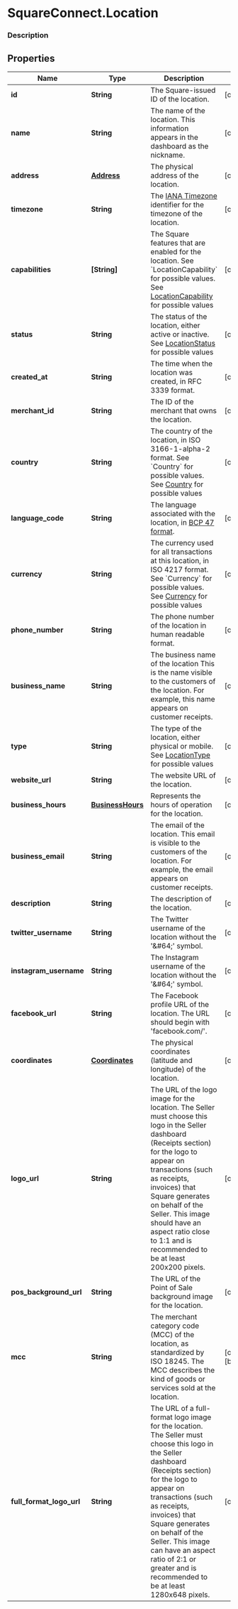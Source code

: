 # SquareConnect.Location

### Description



## Properties
Name | Type | Description | Notes
------------ | ------------- | ------------- | -------------
**id** | **String** | The Square-issued ID of the location. | [optional] 
**name** | **String** | The name of the location. This information appears in the dashboard as the nickname. | [optional] 
**address** | [**Address**](Address.md) | The physical address of the location. | [optional] 
**timezone** | **String** | The [IANA Timezone](https://www.iana.org/time-zones) identifier for the timezone of the location. | [optional] 
**capabilities** | **[String]** | The Square features that are enabled for the location. See &#x60;LocationCapability&#x60; for possible values. See [LocationCapability](#type-locationcapability) for possible values | [optional] 
**status** | **String** | The status of the location, either active or inactive. See [LocationStatus](#type-locationstatus) for possible values | [optional] 
**created_at** | **String** | The time when the location was created, in RFC 3339 format. | [optional] 
**merchant_id** | **String** | The ID of the merchant that owns the location. | [optional] 
**country** | **String** | The country of the location, in ISO 3166-1-alpha-2 format.  See &#x60;Country&#x60; for possible values. See [Country](#type-country) for possible values | [optional] 
**language_code** | **String** | The language associated with the location, in [BCP 47 format](https://tools.ietf.org/html/bcp47#appendix-A). | [optional] 
**currency** | **String** | The currency used for all transactions at this location, in ISO 4217 format. See &#x60;Currency&#x60; for possible values. See [Currency](#type-currency) for possible values | [optional] 
**phone_number** | **String** | The phone number of the location in human readable format. | [optional] 
**business_name** | **String** | The business name of the location This is the name visible to the customers of the location. For example, this name appears on customer receipts. | [optional] 
**type** | **String** | The type of the location, either physical or mobile. See [LocationType](#type-locationtype) for possible values | [optional] 
**website_url** | **String** | The website URL of the location. | [optional] 
**business_hours** | [**BusinessHours**](BusinessHours.md) |  Represents the hours of operation for the location. | [optional] 
**business_email** | **String** | The email of the location. This email is visible to the customers of the location. For example, the email appears on customer receipts. | [optional] 
**description** | **String** | The description of the location. | [optional] 
**twitter_username** | **String** | The Twitter username of the location without the &#39;&amp;#64;&#39; symbol. | [optional] 
**instagram_username** | **String** | The Instagram username of the location without the &#39;&amp;#64;&#39; symbol. | [optional] 
**facebook_url** | **String** | The Facebook profile URL of the location. The URL should begin with &#39;facebook.com/&#39;. | [optional] 
**coordinates** | [**Coordinates**](Coordinates.md) | The physical coordinates (latitude and longitude) of the location. | [optional] 
**logo_url** | **String** | The URL of the logo image for the location. The Seller must choose this logo in the Seller dashboard (Receipts section) for the logo to appear on transactions (such as receipts, invoices) that Square generates on behalf of the Seller. This image should have an aspect ratio close to 1:1 and is recommended to be at least 200x200 pixels. | [optional] 
**pos_background_url** | **String** | The URL of the Point of Sale background image for the location. | [optional] 
**mcc** | **String** | The merchant category code (MCC) of the location, as standardized by ISO 18245. The MCC describes the kind of goods or services sold at the location. | [optional] [beta]
**full_format_logo_url** | **String** | The URL of a full-format logo image for the location. The Seller must choose this logo in the Seller dashboard (Receipts section) for the logo to appear on transactions (such as receipts, invoices) that Square generates on behalf of the Seller. This image can have an aspect ratio of 2:1 or greater and is recommended to be at least 1280x648 pixels. | [optional] 


